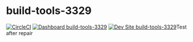 # build-tools-3329

[![CircleCI](https://circleci.com/gh/pantheon-ci-bot/build-tools-3329.svg?style=shield)](https://circleci.com/gh/pantheon-ci-bot/build-tools-3329)
[![Dashboard build-tools-3329](https://img.shields.io/badge/dashboard-build_tools_3329-yellow.svg)](https://dashboard.pantheon.io/sites/9608b851-04d0-41b2-9c48-ee34592e3221#dev/code)
[![Dev Site build-tools-3329](https://img.shields.io/badge/site-build_tools_3329-blue.svg)](http://dev-build-tools-3329.pantheonsite.io/)Test after repair
